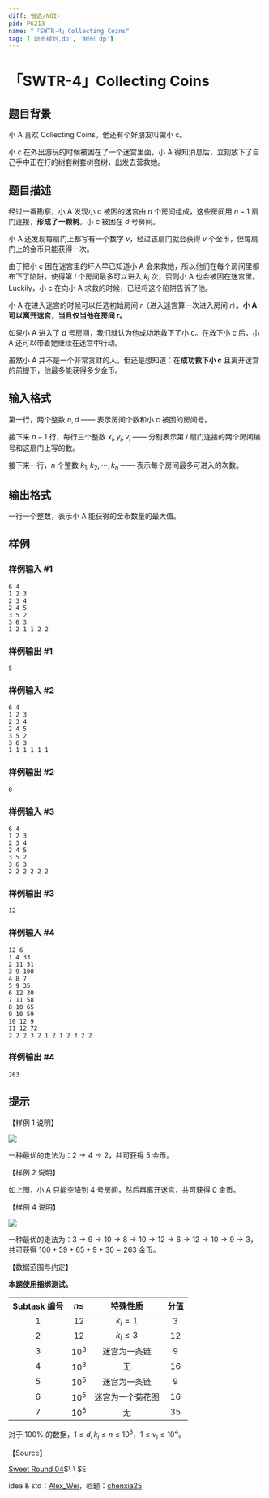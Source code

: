 ```yaml
---
diff: 省选/NOI-
pid: P6213
name: "「SWTR-4」Collecting Coins"
tag: ['动态规划,dp', '树形 dp']
---
```

# 「SWTR-4」Collecting Coins
## 题目背景

小 A 喜欢 Collecting Coins。他还有个好朋友叫做小 c。

小 c 在外出游玩的时候被困在了一个迷宫里面，小 A 得知消息后，立刻放下了自己手中正在打的树套树套树套树，出发去营救她。
## 题目描述

经过一番勘察，小 A 发现小 c 被困的迷宫由 $n$ 个房间组成，这些房间用 $n-1$ 扇门连接，**形成了一颗树**。小 c 被困在 $d$ 号房间。

小 A 还发现每扇门上都写有一个数字 $v$，经过该扇门就会获得 $v$ 个金币，但每扇门上的金币只能获得一次。

由于把小 c 困在迷宫里的坏人早已知道小 A 会来救她，所以他们在每个房间里都布下了陷阱，使得第 $i$ 个房间最多可以进入 $k_i$ 次，否则小 A 也会被困在迷宫里。Luckily，小 c 在向小 A 求救的时候，已经将这个陷阱告诉了他。

小 A 在进入迷宫的时候可以任选初始房间 $r$（进入迷宫算一次进入房间 $r$）。**小 A 可以离开迷宫，当且仅当他在房间 $r$。**

如果小 A 进入了 $d$ 号房间，我们就认为他成功地救下了小 c。在救下小 c 后，小 A 还可以带着她继续在迷宫中行动。

虽然小 A 并不是一个非常贪财的人，但还是想知道：在**成功救下小 c** 且离开迷宫的前提下，他最多能获得多少金币。
## 输入格式

第一行，两个整数 $n,d$ —— 表示房间个数和小 c 被困的房间号。

接下来 $n-1$ 行，每行三个整数 $x_i,y_i,v_i$ —— 分别表示第 $i$ 扇门连接的两个房间编号和这扇门上写的数。

接下来一行，$n$ 个整数 $k_1,k_2,\cdots,k_n$ —— 表示每个房间最多可进入的次数。
## 输出格式

一行一个整数，表示小 A 能获得的金币数量的最大值。
## 样例

### 样例输入 #1
```
6 4
1 2 3
2 3 4
2 4 5
3 5 2
3 6 3
1 2 1 1 2 2

```
### 样例输出 #1
```
5
```
### 样例输入 #2
```
6 4
1 2 3
2 3 4
2 4 5
3 5 2
3 6 3
1 1 1 1 1 1

```
### 样例输出 #2
```
0
```
### 样例输入 #3
```
6 4
1 2 3
2 3 4
2 4 5
3 5 2
3 6 3
2 2 2 2 2 2

```
### 样例输出 #3
```
12
```
### 样例输入 #4
```
12 6
1 4 33
2 11 51
3 9 100
4 8 7
5 9 35
6 12 30
7 11 58
8 10 65
9 10 59
10 12 9
11 12 72
2 2 2 3 2 1 2 1 2 3 2 2

```
### 样例输出 #4
```
263
```
## 提示

【样例 $1$ 说明】

![](https://cdn.luogu.com.cn/upload/image_hosting/zwtjgksh.png)

一种最优的走法为：$2\to 4\to 2$，共可获得 $5$ 金币。

【样例 $2$ 说明】

如上图，小 A 只能空降到 $4$ 号房间，然后再离开迷宫，共可获得 $0$ 金币。

【样例 $4$ 说明】

![](https://cdn.luogu.com.cn/upload/image_hosting/fmd43hzq.png)

一种最优的走法为：$3\to 9\to 10\to 8\to 10\to 12\to 6\to 12\to 10\to 9\to 3$，共可获得 $100+59+65+9+30=263$ 金币。

【数据范围与约定】

**本题使用捆绑测试。**

Subtask 编号 | $n\leq$ | 特殊性质 | 分值 |
:-: | :-: | :-: | :-: |
$1$ | $12$ | $k_i=1$ | $3$ |
$2$ | $12$ | $k_i\leq 3$ | $12$ |
$3$ | $10^3$ | 迷宫为一条链 | $9$ |
$4$ | $10^3$ | 无 | $16$ |
$5$ | $10^5$ | 迷宫为一条链 | $9$ |
$6$ | $10^5$ | 迷宫为一个菊花图 | $16$ |
$7$ | $10^5$ | 无 | $35$ |

对于 $100\%$ 的数据，$1\leq d,k_i\leq n\leq 10^5$，$1\leq v_i\leq 10^4$。

【Source】

[Sweet Round 04](https://www.luogu.com.cn/contest/26414)$\ \ $E

idea & std：[Alex_Wei](https://www.luogu.com.cn/user/123294)，验题：[chenxia25](https://www.luogu.com.cn/user/138400)
